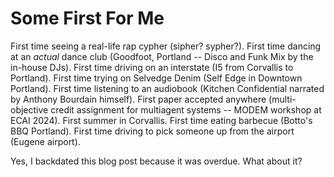 # Some First For Me

First time seeing a real-life rap cypher (sipher? sypher?). First time dancing at an *actual* dance club (Goodfoot, Portland -- Disco and Funk Mix by the in-house DJs). First time driving on an interstate (I5 from Corvallis to Portland). First time trying on Selvedge Denim (Self Edge in Downtown Portland). First time listening to an audiobook (Kitchen Confidential narrated by Anthony Bourdain himself). First paper accepted anywhere (multi-objective credit assignment for multiagent systems -- MODEM workshop at ECAI 2024). First summer in Corvallis. First time eating barbecue (Botto's BBQ Portland). First time driving to pick someone up from the airport (Eugene airport).

Yes, I backdated this blog post because it was overdue. What about it?
